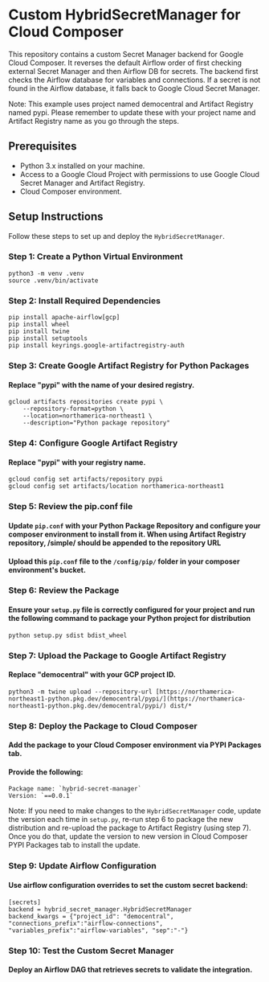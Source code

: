 # Custom HybridSecretManager for Cloud Composer

This repository contains a custom Secret Manager backend for Google Cloud Composer. It reverses the default Airflow order of first checking external Secret Manager and then Airflow DB for secrets. The backend first checks the Airflow database for variables and connections. If a secret is not found in the Airflow database, it falls back to Google Cloud Secret Manager.


Note: This example uses project named democentral and Artifact Registry named pypi. Please remember to update these with your project name and Artifact Registry name as you go through the steps.


## Prerequisites

- Python 3.x installed on your machine.
- Access to a Google Cloud Project with permissions to use Google Cloud Secret Manager and Artifact Registry.
- Cloud Composer environment.

## Setup Instructions

Follow these steps to set up and deploy the `HybridSecretManager`.


### Step 1: Create a Python Virtual Environment
```
python3 -m venv .venv
source .venv/bin/activate
```

### Step 2: Install Required Dependencies
```
pip install apache-airflow[gcp]
pip install wheel
pip install twine
pip install setuptools
pip install keyrings.google-artifactregistry-auth
```

### Step 3: Create Google Artifact Registry for Python Packages
#### Replace "pypi" with the name of your desired registry.
```
gcloud artifacts repositories create pypi \
    --repository-format=python \
    --location=northamerica-northeast1 \
    --description="Python package repository"
```

### Step 4: Configure Google Artifact Registry
#### Replace "pypi" with your registry name.
```
gcloud config set artifacts/repository pypi
gcloud config set artifacts/location northamerica-northeast1
```

### Step 5: Review the pip.conf file
####  Update `pip.conf` with your Python Package Repository and configure your composer environment to install from it. When using Artifact Registry repository, /simple/ should be appended to the repository URL
####  Upload this `pip.conf` file to the `/config/pip/` folder in your composer environment's bucket.

### Step 6: Review the Package
####  Ensure your `setup.py` file is correctly configured for your project and run the following command to package your Python project for distribution
```
python setup.py sdist bdist_wheel
```

### Step 7: Upload the Package to Google Artifact Registry
#### Replace "democentral" with your GCP project ID.
```
python3 -m twine upload --repository-url [https://northamerica-northeast1-python.pkg.dev/democentral/pypi/](https://northamerica-northeast1-python.pkg.dev/democentral/pypi/) dist/*
```

### Step 8: Deploy the Package to Cloud Composer
#### Add the package to your Cloud Composer environment via PYPI Packages tab.
#### Provide the following:
```
Package name: `hybrid-secret-manager`
Version: `==0.0.1`
```

Note: If you need to make changes to the `HybridSecretManager` code, update the version each time in `setup.py`, re-run step 6 to package the new distribution and re-upload the package to Artifact Registry (using step 7). Once you do that, update the version to new version in Cloud Composer PYPI Packages tab to install the update. 

### Step 9: Update Airflow Configuration
#### Use airflow configuration overrides to set the custom secret backend:
```
[secrets]
backend = hybrid_secret_manager.HybridSecretManager
backend_kwargs = {"project_id": "democentral", "connections_prefix":"airflow-connections", "variables_prefix":"airflow-variables", "sep":"-"}
```

### Step 10: Test the Custom Secret Manager
#### Deploy an Airflow DAG that retrieves secrets to validate the integration.